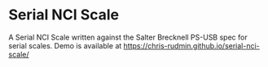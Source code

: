 # Serial NCI Scale

A Serial NCI Scale written against the Salter Brecknell PS-USB spec for serial scales. 
Demo is available at https://chris-rudmin.github.io/serial-nci-scale/